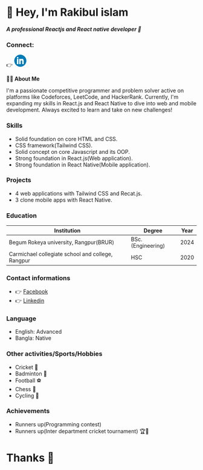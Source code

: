 # 👋 Hey, I'm Rakibul islam
**_A professional Reactjs and React native developer 📲_** 
### Connect: 
👉 [![Linekdin](image.png)](https://www.linkedin.com/in/Rakibul-islam94)



**👨‍🏫 About Me**

I'm a passionate competitive programmer and problem solver active on platforms like Codeforces, LeetCode, and HackerRank. Currently, I'm expanding my skills in React.js and React Native to dive into web and mobile development. Always excited to learn and take on new challenges!

### Skills
- Solid foundation on core HTML and CSS.
- CSS framework(Tailwind CSS).
- Solid concept on core Javascript and its OOP.
- Strong foundation in React.js(Web application).
- Strong foundation in React Native(Mobile application).

### Projects
- 4 web applications with Tailwind CSS and Recat.js.
- 3 clone mobile apps with React Native.
### Education
| Institution | Degree | Year |
|-------------|---------|------|
| Begum Rokeya university, Rangpur(BRUR) | BSc.(Engineering) | 2024 |
| Carmichael collegiate school and college, Rangpur | HSC | 2020 |

### Contact informations

- 👉 [Facebook](https://www.facebook.com/profile.php?id=100079727335102)
- 👉 [Linkedin](https://www.linkedin.com/in/Rakibul-islam94)

### Language 
- English: Advanced
- Bangla: Native

### Other activities/Sports/Hobbies 
- Cricket 🏏
- Badminton 🏸
- Football ⚽
- Chess 🧩
- Cycling 🚴

### Achievements
- Runners up(Programming contest)
- Runners up(Inter department cricket tournament) 🏆🏅

#      Thanks 🤝
